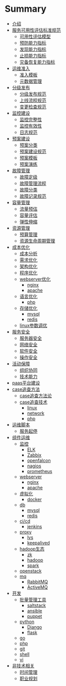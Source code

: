 # Summary

* [介绍](README.md)
* [服务可用性评估标准规范](service_evaluate/README.md)
    * [可用性评估模型](service_evaluate/model.md)
    * [预防能力指标](service_evaluate/prevent.md)
    * [发现能力指标](service_evaluate/fault_find.md)
    * [止损能力指标](service_evaluate/fault_heal.md)
    * [灾备恢复能力指标](service_evaluate/recovery.md)
* [运维准入](admittance/README.md)
    * [准入模板](admittance/template.md)
    * [元数据管理](admittance/metamdb.md)
* [分级发布](stage/README.md)
    * [分级发布规范](stage/publish.md)
    * [上线流程规范](stage/process.md)
    * [变更检查规范](stage/check.md)
* [监控建设](monitor/README.md)
    * [监控完整性](monitor/complete.md)
    * [监控有效性](monitor/effective.md)
    * [日志规范](monitor/log.md)
* [预案建设](plan/README.md)
    * [预案分类](plan/classification.md)
    * [预案建设规范](plan/standard.md)
    * [预案模板](plan/template.md)
    * [预案演练](plan/drill.md)
* [故障管理](case/README.md)
    * [故障定级](case/degree.md)
    * [故障管理流程](case/process.md)
    * [故障分类](case/classification.md)
    * [故障记录规范](case/template.md)
* [容量管理](capacity/README.md)
    * [流量预估](capacity/prediction.md)
    * [容量评估](capacity/evaluate.md)
    * [弹性伸缩](capacity/elastic.md)
* [资源管理](resource/README.md)
    * [预算管理](resource/budget.md)
    * [资源生命周期管理](resource/machine.md)
* [成本优化](cost/README.md)
    * [成本分析](cost/from.md)
    * [需求优化](cost/demand.md)
    * [架构优化](cost/framework.md)
    * [程序优化](cost/program.md)
    * [webserver优化](cost/webserver.md)
      * [nginx](cost/nginx.md)
      * [apache](cost/apache.md)
    * [语言优化](cost/component.md)
      * [php](cost/php.md)
    * [存储优化](cost/storage.md)
      * [mysql](cost/mysql.md)
      * [redis](cost/redis.md)
    * [linux参数调优](cost/linux.md)
* [服务安全](safety/README.md)
    * [服务器安全](safety/host.md)
    * [网络安全](safety/network.md)
    * [软件安全](safety/software.md)
    * [操作安全](safety/operation.md)
* [活动保障](activity/README.md)
    * [组织协同](activity/organize.md)
    * [技术能力](activity/technique.md)
* [paas平台建设](paas/README.md)
* [case追查方法](trace/README.md)
  * [case追查方法论](trace/method.md)
  * [case追查技术](trace/tech.md)
    * [linux](trace/linux.md)
    * [network](trace/network.md)
    * [php](trace/php.md)
* [运维脚本](script/README.md)
  * [服务起停](script/control.md)
* [组件运维](software/README.md)
  * [监控]()
    * [ELK](software/monitor.md)
    * [Zabbix](software/zabbix.md)
    * [openfalcon](software/openfalcon.md)
    * [nagios](software/nagios.md)
    * [prometheus](software/prometheus.md)
  * [webserver]()
    * [nginx](software/nginx.md)
    * [apache](software/apache.md)
  * [虚拟化]()
    * [docker](software/docker.md)
  * [db]()
    * [mysql](software/mysql.md)
    * [redis](software/redis.md)
  * [ci/cd]()
    * [jenkins]()
  * [proxy]()
    * [lvs]()
    * [keepalived]()
  * [hadoop生态]()
    * [zk]()
    * [hadoop]()
    * [spark]()
  * [openstack]()
  * [mq]()
    * [RabbitMQ]()
    * [ActiveMQ]()
* [开发](develop/README.md)
  * [批量管理工具]()
    * [saltstack]()
    * [ansible]()
    * [puppet]()
  * [python]()
    * [Django]()
    * [flask]()
  * [go]()
  * [php]()
  * [git]()
  * [shell]()
  * [vi]()
* [非技术相关](softquality/README.md)
  * [时间管理]()
  * [职业规划]()
